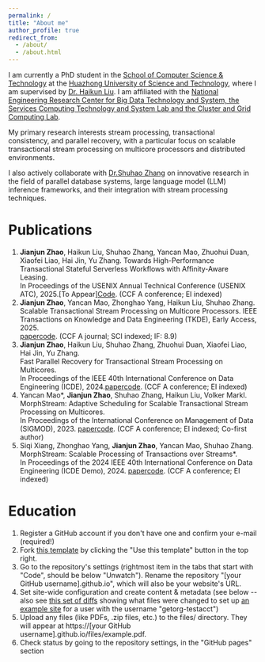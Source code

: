 ```yaml
---
permalink: /
title: "About me"
author_profile: true
redirect_from: 
  - /about/
  - /about.html
---
```

I am currently a PhD student in the [School of Computer Science & Technology](https://cs.hust.edu.cn) at the [Huazhong University of Science and Technology](https://www.hust.edu.cn), where I am supervised by [Dr. Haikun Liu](https://www.cs.ox.ac.uk/people/Mark.Harman/).
I am affiliated with the [National Engineering Research Center for Big Data Technology and System, the Services Computing Technology and System Lab and the Cluster and Grid Computing Lab](https://grid.hust.edu.cn/index.htm).

My primary research interests stream processing, transactional consistency, and
parallel recovery, with a particular focus on scalable
transactional stream processing on multicore
processors and distributed environments.

I also actively collaborate with [Dr.Shuhao Zhang](https://shuhaozhangtony.github.io/) on innovative research in the field of parallel database
systems, large language model (LLM) inference frameworks, and their
integration with stream processing techniques.

Publications
======
1. **Jianjun Zhao**, Haikun Liu, Shuhao Zhang, Yancan Mao, Zhuohui Duan, Xiaofei Liao, Hai Jin, Yu Zhang. Towards High-Performance Transactional Stateful Serverless Workflows with Affinity-Aware Leasing.  
   In Proceedings of the USENIX Annual Technical Conference (USENIX ATC), 2025.[To Appear][Code](https://github.com/intellistream/MorphStream/tree/FaaS).
   (CCF A conference; EI indexed)
2. **Jianjun Zhao**, Yancan Mao, Zhonghao Yang, Haikun Liu, Shuhao Zhang. Scalable Transactional Stream Processing on Multicore Processors. IEEE Transactions on Knowledge and Data Engineering (TKDE), Early Access, 2025.  
   [paper](https://doi.org/10.1109/TKDE.2025.3556741)[code](https://github.com/intellistream/MorphStream). 
   (CCF A journal; SCI indexed; IF: 8.9)
3. **Jianjun Zhao**, Haikun Liu, Shuhao Zhang, Zhuohui Duan, Xiaofei Liao, Hai Jin, Yu Zhang.  
   Fast Parallel Recovery for Transactional Stream Processing on Multicores.  
   In Proceedings of the IEEE 40th International Conference on Data Engineering (ICDE), 2024.[paper](https://ieeexplore.ieee.org/document/10597762)[code](https://github.com/CGCL-codes/MorphStreamR).
   (CCF A conference; EI indexed)
4. Yancan Mao*, **Jianjun Zhao**, Shuhao Zhang, Haikun Liu, Volker Markl.  
   MorphStream: Adaptive Scheduling for Scalable Transactional Stream Processing on Multicores.  
   In Proceedings of the International Conference on Management of Data (SIGMOD), 2023.
   [paper](https://dl.acm.org/doi/abs/10.1145/3588913)[code](https://github.com/intellistream/MorphStream).
   (CCF A conference; EI indexed; Co-first author)
5. Siqi Xiang, Zhonghao Yang, **Jianjun Zhao**, Yancan Mao, Shuhao Zhang.  
   MorphStream: Scalable Processing of Transactions over Streams*.  
   In Proceedings of the 2024 IEEE 40th International Conference on Data Engineering (ICDE Demo), 2024.
   [paper](https://ieeexplore.ieee.org/document/10597837)[code](https://github.com/intellistream/MorphStream).
   (CCF A conference; EI indexed)

Education
======
1. Register a GitHub account if you don't have one and confirm your e-mail (required!)
1. Fork [this template](https://github.com/academicpages/academicpages.github.io) by clicking the "Use this template" button in the top right. 
1. Go to the repository's settings (rightmost item in the tabs that start with "Code", should be below "Unwatch"). Rename the repository "[your GitHub username].github.io", which will also be your website's URL.
1. Set site-wide configuration and create content & metadata (see below -- also see [this set of diffs](http://archive.is/3TPas) showing what files were changed to set up [an example site](https://getorg-testacct.github.io) for a user with the username "getorg-testacct")
1. Upload any files (like PDFs, .zip files, etc.) to the files/ directory. They will appear at https://[your GitHub username].github.io/files/example.pdf.  
1. Check status by going to the repository settings, in the "GitHub pages" section
